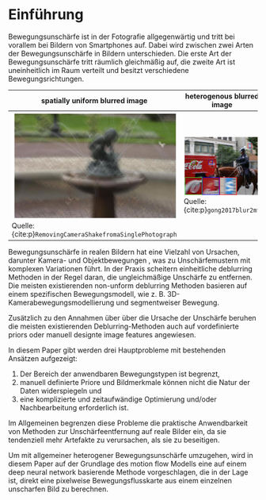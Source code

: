 # Einführung

Bewegungsunschärfe ist in der Fotografie allgegenwärtig und tritt bei vorallem bei Bildern von Smartphones auf. Dabei wird zwischen zwei Arten der Bewegungsunschärfe in Bildern unterschieden. Die erste Art der Bewegungsunschärfe tritt räumlich gleichmäßig auf, die zweite Art ist uneinheitlich im Raum verteilt und besitzt verschiedene Bewegungsrichtungen.


| spatially uniform blurred image | heterogenous blurred image |
| - | - |
| ![spatially uniform blurred image](./images/blurredImage1.PNG) Quelle: {cite:p}`RemovingCameraShakefromaSinglePhotograph` | ![heterogenous blurred image](./images/heterogenousBlurImage1.PNG) Quelle: {cite:p}`gong2017blur2mf` |





Bewegungsunschärfe in realen Bildern hat eine Vielzahl von Ursachen, darunter Kamera- und Objektbewegungen , was zu Unschärfemustern mit komplexen Variationen führt. In der Praxis scheitern einheitliche deblurring Methoden in der Regel daran, die ungleichmäßige Unschärfe zu entfernen. Die meisten existierenden non-unform deblurring Methoden basieren auf einem spezifischen Bewegungsmodell, wie z. B. 3D-Kamerabewegungsmodellierung und segmentweiser Bewegung.


Zusätzlich zu den Annahmen über über die Ursache der Unschärfe beruhen die meisten existierenden Deblurring-Methoden auch auf vordefinierte priors oder manuell designte image features angewiesen.


In diesem Paper gibt werden drei Hauptprobleme mit bestehenden Ansätzen aufgezeigt: 
1) Der Bereich der anwendbaren Bewegungstypen ist begrenzt,  
2) manuell definierte Priore und Bildmerkmale können nicht die Natur der Daten widerspiegeln und  
3) eine komplizierte und zeitaufwändige Optimierung und/oder Nachbearbeitung erforderlich ist.  

Im Allgemeinen begrenzen diese Probleme die praktische Anwendbarkeit von Methoden zur Unschärfeentfernung auf reale Bilder ein, da sie tendenziell mehr Artefakte zu verursachen, als sie zu beseitigen.


Um mit allgemeiner heterogener Bewegungsunschärfe umzugehen, wird in diesem Paper auf der Grundlage des motion flow Modells eine auf einem deep neural network basierende Methode vorgeschlagen, die in der Lage ist, direkt eine pixelweise Bewegungsflusskarte aus einem einzelnen unscharfen Bild zu berechnen.
